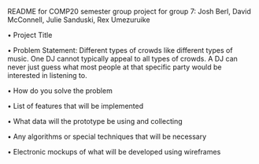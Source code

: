 README for COMP20 semester group project for group 7: Josh Berl, David McConnell, Julie Sanduski, Rex Umezuruike

• Project Title

• Problem Statement: 
Different types of crowds like different types of music. One DJ cannot typically appeal to all types of crowds. A DJ can never just guess what most people at that specific party would be interested in listening to. 

• How do you solve the problem

• List of features that will be implemented

• What data will the prototype be using and collecting

• Any algorithms or special techniques that will be necessary

• Electronic mockups of what will be developed using wireframes


